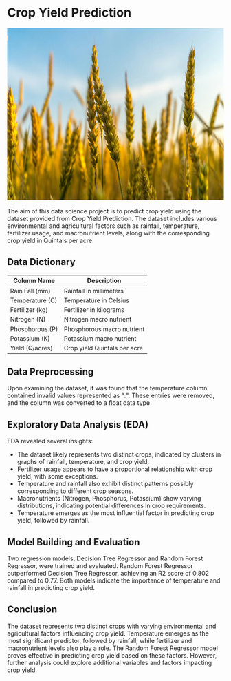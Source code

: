 # Crop Yield Prediction

<img src="image.jpg" alt="Crop Image" width="600" height="400"/>

The aim of this data science project is to predict crop yield using the dataset provided from Crop Yield Prediction. The dataset includes various environmental and agricultural factors such as rainfall, temperature, fertilizer usage, and macronutrient levels, along with the corresponding crop yield in Quintals per acre.

## Data Dictionary

| Column Name     | Description                  |
| --------------- | ---------------------------- |
| Rain Fall (mm)  | Rainfall in millimeters      |
| Temperature (C) | Temperature in Celsius       |
| Fertilizer (kg) | Fertilizer in kilograms      |
| Nitrogen (N)    | Nitrogen macro nutrient      |
| Phosphorous (P) | Phosphorous macro nutrient   |
| Potassium (K)   | Potassium macro nutrient     |
| Yield (Q/acres) | Crop yield Quintals per acre |

## Data Preprocessing

Upon examining the dataset, it was found that the temperature column contained invalid values represented as ":". These entries were removed, and the column was converted to a float data type

## Exploratory Data Analysis (EDA)

EDA revealed several insights:

- The dataset likely represents two distinct crops, indicated by clusters in graphs of rainfall, temperature, and crop yield.
- Fertilizer usage appears to have a proportional relationship with crop yield, with some exceptions.
- Temperature and rainfall also exhibit distinct patterns possibly corresponding to different crop seasons.
- Macronutrients (Nitrogen, Phosphorus, Potassium) show varying distributions, indicating potential differences in crop requirements.
- Temperature emerges as the most influential factor in predicting crop yield, followed by rainfall.

## Model Building and Evaluation

Two regression models, Decision Tree Regressor and Random Forest Regressor, were trained and evaluated. Random Forest Regressor outperformed Decision Tree Regressor, achieving an R2 score of 0.802 compared to 0.77. Both models indicate the importance of temperature and rainfall in predicting crop yield.

## Conclusion

The dataset represents two distinct crops with varying environmental and agricultural factors influencing crop yield. Temperature emerges as the most significant predictor, followed by rainfall, while fertilizer and macronutrient levels also play a role. The Random Forest Regressor model proves effective in predicting crop yield based on these factors. However, further analysis could explore additional variables and factors impacting crop yield.
